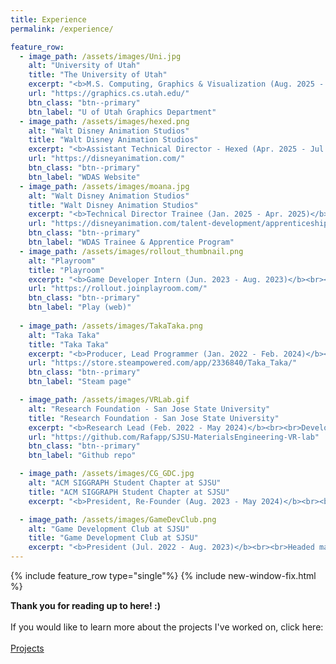 ```yaml
---
title: Experience
permalink: /experience/

feature_row:
  - image_path: /assets/images/Uni.jpg
    alt: "University of Utah"
    title: "The University of Utah"
    excerpt: "<b>M.S. Computing, Graphics & Visualization (Aug. 2025 - Present)</b><br><br>Exploring research in rendering, path tracing, stylization, and physically based simulation & animation. Interested in practical industry workflows, asset pipelines, and the technical foundations that power production-quality graphics."
    url: "https://graphics.cs.utah.edu/"
    btn_class: "btn--primary"
    btn_label: "U of Utah Graphics Department"
  - image_path: /assets/images/hexed.png
    alt: "Walt Disney Animation Studios"
    title: "Walt Disney Animation Studios"
    excerpt: "<b>Assistant Technical Director - Hexed (Apr. 2025 - Jul. 2025)</b><br><br>Working with the film’s technical supervisors, supported the production of <b>Hexed</b> (Nov. 2026) by developing tools and technologies, improving pipeline workflows, and providing daily hands-on support to unblock artists. Additionally, contributed with artistic production support during high pressure periods for <b>Zootopia II</b>."
    url: "https://disneyanimation.com/"
    btn_class: "btn--primary"
    btn_label: "WDAS Website"
  - image_path: /assets/images/moana.jpg
    alt: "Walt Disney Animation Studios"
    title: "Walt Disney Animation Studios"
    excerpt: "<b>Technical Director Trainee (Jan. 2025 - Apr. 2025)</b><br><br>As a part of the Trainee & Apprentice class of 2025, I trained in the <b>14+</b> departments involved in making a <b>Disney 3D animated feature film</b>, starting with modeling, visual development and layout up to animation, lighting, rendering, stereo, and beyond. Produced an individual, and team project utilizing Zootopia II assets, which was presented to the Technical Direction Department."
    url: "https://disneyanimation.com/talent-development/apprenticeships/"
    btn_class: "btn--primary"
    btn_label: "WDAS Trainee & Apprentice Program"
  - image_path: /assets/images/rollout_thumbnail.png
    alt: "Playroom"
    title: "Playroom"
    excerpt: "<b>Game Developer Intern (Jun. 2023 - Aug. 2023)</b><br><br>Designed, directed, developed, and shipped 3D web-based, multiplayer video game within 2 months. Reached <b>5000+ players</b> since launch."
    url: "https://rollout.joinplayroom.com/"
    btn_class: "btn--primary"
    btn_label: "Play (web)"
    
  - image_path: /assets/images/TakaTaka.png
    alt: "Taka Taka"
    title: "Taka Taka"
    excerpt: "<b>Producer, Lead Programmer (Jan. 2022 - Feb. 2024)</b><br><br>Shipped rhythm game on Steam, leading a team of 8 developers. Reached <b>1500+ wishlists</b> and <b>300+ sales</b>."
    url: "https://store.steampowered.com/app/2336840/Taka_Taka/"
    btn_class: "btn--primary"
    btn_label: "Steam page"

  - image_path: /assets/images/VRLab.gif
    alt: "Research Foundation - San Jose State University"
    title: "Research Foundation - San Jose State University"
    excerpt: "<b>Research Lead (Feb. 2022 - May 2024)</b><br><br>Developed and tested VR framework for STEM education, now used by <b>200+ students</b> per semester. Achieved an <b>82.3% increase</b> in learning and retention. Co-authored a manuscript, pending publication on SoftwareX Journal."
    url: "https://github.com/Rafapp/SJSU-MaterialsEngineering-VR-lab"
    btn_class: "btn--primary"
    btn_label: "Github repo"

  - image_path: /assets/images/CG_GDC.jpg
    alt: "ACM SIGGRAPH Student Chapter at SJSU"
    title: "ACM SIGGRAPH Student Chapter at SJSU"
    excerpt: "<b>President, Re-Founder (Aug. 2023 - May 2024)</b><br><br>Re-founded the university's SIGGRAPH student chapter, growing membership <b>from 0 to 250+</b>. Secured <b>$1500</b> for GDC sponsorships and partnered with industry leaders (Pixar, Riot Games) for guest speakers and events."

  - image_path: /assets/images/GameDevClub.png
    alt: "Game Development Club at SJSU"
    title: "Game Development Club at SJSU"
    excerpt: "<b>President (Jul. 2022 - Aug. 2023)</b><br><br>Headed management, member recruitment, professional outreach, workshops, tutorials, and event plans."
---
```


{% include feature_row type="single"%}
{% include new-window-fix.html %}

<b>Thank you for reading up to here! :)</b><br><br> If you would like to learn more about the projects I've worked on, click here:<br><br>
<a href="/projects/" class="btn btn--primary">Projects</a>
